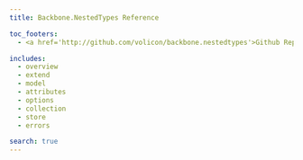```yaml
---
title: Backbone.NestedTypes Reference

toc_footers:
  - <a href='http://github.com/volicon/backbone.nestedtypes'>Github Repo</a>

includes:
  - overview
  - extend
  - model
  - attributes
  - options
  - collection
  - store
  - errors

search: true
---
```

